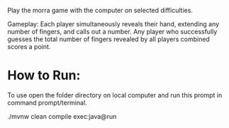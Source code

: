 Play the morra game with the computer on selected difficulties.

Gameplay: Each player simultaneously reveals their hand, extending any number of fingers, and calls out a number. Any player who successfully guesses the total number of fingers revealed by all players combined scores a point.

# How to Run:

To use open the folder directory on local computer and run this prompt in command prompt/terminal.

./mvnw clean compile exec:java@run
